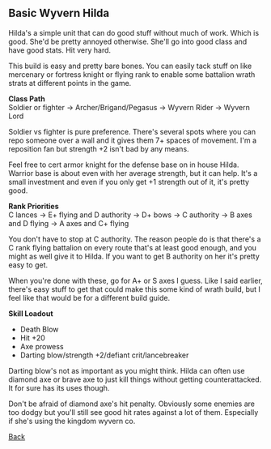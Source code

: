 ## Basic Wyvern Hilda

Hilda's a simple unit that can do good stuff without much of work. Which is good. She'd be pretty annoyed otherwise. She'll go into good class and have good stats. Hit 
very hard.

This build is easy and pretty bare bones. You can easily tack stuff on like mercenary or fortress knight or flying rank to enable some battalion wrath strats at different
points in the game. 

__Class Path__ <br>
Soldier or fighter -> Archer/Brigand/Pegasus -> Wyvern Rider -> Wyvern Lord

Soldier vs fighter is pure preference. There's several spots where you can repo someone over a wall and it gives them 7+ spaces of movement. I'm a reposition fan but 
strength +2 isn't bad by any means.

Feel free to cert armor knight for the defense base on in house Hilda. Warrior base is about even with her average strength, but it can help. It's a small investment and 
even if you only get +1 strength out of it, it's pretty good.

__Rank Priorities__ <br>
C lances -> E+ flying and D authority -> D+ bows -> C authority -> B axes and D flying -> A axes and C+ flying

You don't have to stop at C authority. The reason people do is that there's a C rank flying battalion on every route that's at least good enough, and you might as well 
give it to Hilda. If you want to get B authority on her it's pretty easy to get. 

When you're done with these, go for A+ or S axes I guess. Like I said earlier, there's easy stuff to get that could make this some kind of wrath build, but I feel like
that would be for a different build guide. 

__Skill Loadout__
- Death Blow
- Hit +20
- Axe prowess
- Darting blow/strength +2/defiant crit/lancebreaker

Darting blow's not as important as you might think. Hilda can often use diamond axe or brave axe to just kill things without getting counterattacked. It for sure has 
its uses though. 

Don't be afraid of diamond axe's hit penalty. Obviously some enemies are too dodgy but you'll still see good hit rates against a lot of them. Especially if she's using
the kingdom wyvern co.

[Back](https://rocdoc2.github.io/fe3h-discord-builds/Hilda.html)
